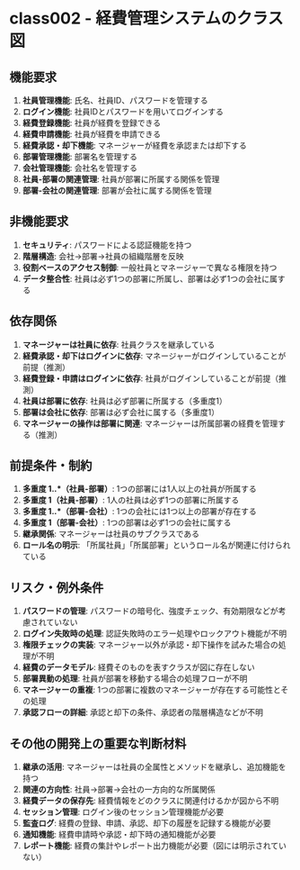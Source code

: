 # class002 - 経費管理システムのクラス図

## 機能要求
1. **社員管理機能**: 氏名、社員ID、パスワードを管理する
2. **ログイン機能**: 社員IDとパスワードを用いてログインする
3. **経費登録機能**: 社員が経費を登録できる
4. **経費申請機能**: 社員が経費を申請できる
5. **経費承認・却下機能**: マネージャーが経費を承認または却下する
6. **部署管理機能**: 部署名を管理する
7. **会社管理機能**: 会社名を管理する
8. **社員-部署の関連管理**: 社員が部署に所属する関係を管理
9. **部署-会社の関連管理**: 部署が会社に属する関係を管理

## 非機能要求
1. **セキュリティ**: パスワードによる認証機能を持つ
2. **階層構造**: 会社→部署→社員の組織階層を反映
3. **役割ベースのアクセス制御**: 一般社員とマネージャーで異なる権限を持つ
4. **データ整合性**: 社員は必ず1つの部署に所属し、部署は必ず1つの会社に属する

## 依存関係
1. **マネージャーは社員に依存**: 社員クラスを継承している
2. **経費承認・却下はログインに依存**: マネージャーがログインしていることが前提（推測）
3. **経費登録・申請はログインに依存**: 社員がログインしていることが前提（推測）
4. **社員は部署に依存**: 社員は必ず部署に所属する（多重度1）
5. **部署は会社に依存**: 部署は必ず会社に属する（多重度1）
6. **マネージャーの操作は部署に関連**: マネージャーは所属部署の経費を管理する（推測）

## 前提条件・制約
1. **多重度 1..*（社員-部署）**: 1つの部署には1人以上の社員が所属する
2. **多重度 1（社員-部署）**: 1人の社員は必ず1つの部署に所属する
3. **多重度 1..*（部署-会社）**: 1つの会社には1つ以上の部署が存在する
4. **多重度 1（部署-会社）**: 1つの部署は必ず1つの会社に属する
5. **継承関係**: マネージャーは社員のサブクラスである
6. **ロール名の明示**: 「所属社員」「所属部署」というロール名が関連に付けられている

## リスク・例外条件
1. **パスワードの管理**: パスワードの暗号化、強度チェック、有効期限などが考慮されていない
2. **ログイン失敗時の処理**: 認証失敗時のエラー処理やロックアウト機能が不明
3. **権限チェックの実装**: マネージャー以外が承認・却下操作を試みた場合の処理が不明
4. **経費のデータモデル**: 経費そのものを表すクラスが図に存在しない
5. **部署異動の処理**: 社員が部署を移動する場合の処理フローが不明
6. **マネージャーの重複**: 1つの部署に複数のマネージャーが存在する可能性とその処理
7. **承認フローの詳細**: 承認と却下の条件、承認者の階層構造などが不明

## その他の開発上の重要な判断材料
1. **継承の活用**: マネージャーは社員の全属性とメソッドを継承し、追加機能を持つ
2. **関連の方向性**: 社員→部署→会社の一方向的な所属関係
3. **経費データの保存先**: 経費情報をどのクラスに関連付けるかが図から不明
4. **セッション管理**: ログイン後のセッション管理機能が必要
5. **監査ログ**: 経費の登録、申請、承認、却下の履歴を記録する機能が必要
6. **通知機能**: 経費申請時や承認・却下時の通知機能が必要
7. **レポート機能**: 経費の集計やレポート出力機能が必要（図には明示されていない）
